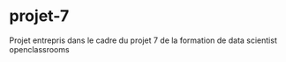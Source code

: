 # projet-7

Projet entrepris dans le cadre du projet 7 de la formation de data scientist openclassrooms

